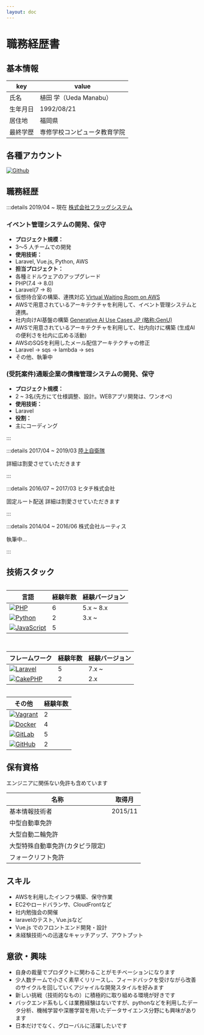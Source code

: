 ```yaml
---
layout: doc
---
```


# 職務経歴書

## 基本情報

| key| value|
| -------- | ---------------------------- |
| 氏名 | 植田 学（Ueda Manabu） |
| 生年月日 | 1992/08/21 |
| 居住地 | 福岡県 |
| 最終学歴 | 専修学校コンピュータ教育学院 |

## 各種アカウント

<p style="display: flex; gap: 8px; flex-wrap: wrap;">
<a href="https://github.com/manabuueda" target="_blank"><img alt="Github" src="https://img.shields.io/badge/manabuueda-%2312100E.svg?&style=flat-square&logo=Github&logoColor=white" /></a>
</p>

## 職務経歴

:::details 2019/04 ~ 現在 [株式会社フラッグシステム](https://www.flagsystem.co.jp/)

### イベント管理システムの開発、保守

- **プロジェクト規模：**
- 3〜5 人チームでの開発
- **使用技術：**
- Laravel, Vue.js, Python, AWS
- **担当プロジェクト：**
- 各種ミドルウェアのアップグレード
- PHP(7.4 -> 8.0)
- Laravel(7 -> 8)
- 仮想待合室の構築、連携対応 [Virtual Waiting Room on AWS](https://aws.amazon.com/jp/solutions/implementations/virtual-waiting-room-on-aws/)
- AWSで用意されているアーキテクチャを利用して、イベント管理システムと連携。
- 社内向けAI基盤の構築 [Generative AI Use Cases JP (略称:GenU)](https://github.com/aws-samples/generative-ai-use-cases-jp)
- AWSで用意されているアーキテクチャを利用して、社内向けに構築
(生成AIの便利さを社内に広める活動)
- AWSのSQSを利用したメール配信アーキテクチャの修正
- Laravel -> sqs -> lambda -> ses
- その他、執筆中

### (受託案件)通販企業の債権管理システムの開発、保守

- **プロジェクト規模：**
- 2 ~ 3名(先方にて仕様調整、設計。WEBアプリ開発は、ワンオペ)
- **使用技術：**
- Laravel
- **役割：**
- 主にコーディング

:::

:::details 2017/04 ~ 2019/03 [陸上自衛隊](https://www.mod.go.jp/gsdf/)

詳細は割愛させていただきます

:::

:::details 2016/07 ~ 2017/03 ヒタチ株式会社

固定ルート配送
詳細は割愛させていただきます

:::

:::details 2014/04 ~ 2016/06 株式会社ルーティス

執筆中...

:::

## 技術スタック

<div style="display: grid; gap: 15px; grid-col; grid-template-columns: repeat(auto-fit, minmax(300px, 1fr));">

<div>

| 言語 | 経験年数 | 経験バージョン |
| --- | --- | --- |
| [![PHP](https://img.shields.io/badge/-PHP-777BB4.svg?style=flat-square&logo=php&logoColor=white)](https://www.php.net) | 6| 5.x ~ 8.x|
| [![Python](https://img.shields.io/badge/-Python-3776AB.svg?style=flat-square&logo=python&logoColor=white)](https://www.python.org) | 2| 3.x ~|
| [![JavaScript](https://img.shields.io/badge/-JavaScript-F7DF1E.svg?style=flat-square&logo=javascript&logoColor=white)](https://www.javascript.com) | 5||

</div>

<div>

| フレームワーク | 経験年数 | 経験バージョン |
| --- | --- | --- |
| [![Laravel](https://img.shields.io/badge/-Laravel-FF2D20.svg?style=flat-square&logo=laravel&logoColor=white)](https://laravel.com) | 5| 7.x ~|
| [![CakePHP](https://img.shields.io/badge/-CakePHP-d33c43.svg?style=flat-square&logo=cakephp&logoColor=white)](https://cakephp.org) | 2| 2.x|

</div>
</div>

<div>

| その他 | 経験年数 |
| --- | --- |
| [![Vagrant](https://img.shields.io/badge/-Vagrant-1868F2.svg?style=flat-square&logo=vagrant&logoColor=white)](https://www.vagrantup.com) | 2|
| [![Docker](https://img.shields.io/badge/-Docker-2496ED.svg?style=flat-square&logo=docker&logoColor=white)](https://www.docker.com) | 4|
| [![GitLab](https://img.shields.io/badge/-GitLab-fc6d26.svg?style=flat-square&logo=gitlab&logoColor=white)](https://gitlab.com) | 5|
| [![GitHub](https://img.shields.io/badge/-GitHub-000000.svg?style=flat-square&logo=github&logoColor=white)](https://github.com) | 2|

</div>

## 保有資格

エンジニアに関係ない免許も含めています

| 名称 | 取得月|
| --- | --- |
| 基本情報技術者 | 2015/11 |
| 中型自動車免許 | |
| 大型自動二輪免許 | |
| 大型特殊自動車免許(カタピラ限定) | |
| フォークリフト免許 | |

## スキル

- AWSを利用したインフラ構築、保守作業
- EC2やロードバランサ、CloudFrontなど
- 社内勉強会の開催
- laravelのテスト, Vue.jsなど
- Vue.js でのフロントエンド開発・設計
- 未経験技術への迅速なキャッチアップ、アウトプット

## 意欲・興味

- 自身の裁量でプロダクトに関わることがモチベーションになります
- 少人数チームで小さく素早くリリースし、フィードバックを受けながら改善のサイクルを回していくアジャイルな開発スタイルを好みます
- 新しい挑戦（技術的なもの）に積極的に取り組める環境が好きです
- バックエンド系もしくは業務経験はないですが、pythonなどを利用したデータ分析、機械学習や深層学習を用いたデータサイエンス分野にも興味があります
- 日本だけでなく、グローバルに活躍したいです

